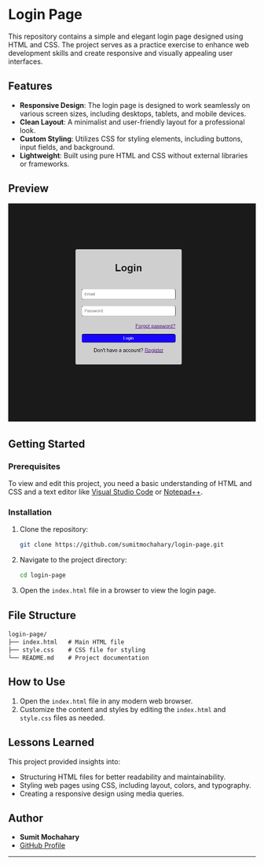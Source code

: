 # Login Page

This repository contains a simple and elegant login page designed using HTML and CSS. The project serves as a practice exercise to enhance web development skills and create responsive and visually appealing user interfaces.

## Features

- **Responsive Design**: The login page is designed to work seamlessly on various screen sizes, including desktops, tablets, and mobile devices.
- **Clean Layout**: A minimalist and user-friendly layout for a professional look.
- **Custom Styling**: Utilizes CSS for styling elements, including buttons, input fields, and background.
- **Lightweight**: Built using pure HTML and CSS without external libraries or frameworks.

## Preview

![Login Page Preview](https://github.com/sumitmochahary/login-page/blob/main/login-page-preview.png)

## Getting Started

### Prerequisites

To view and edit this project, you need a basic understanding of HTML and CSS and a text editor like [Visual Studio Code](https://code.visualstudio.com/) or [Notepad++](https://notepad-plus-plus.org/).

### Installation

1. Clone the repository:
   ```bash
   git clone https://github.com/sumitmochahary/login-page.git
   ```
2. Navigate to the project directory:
   ```bash
   cd login-page
   ```
3. Open the `index.html` file in a browser to view the login page.

## File Structure

```
login-page/
├── index.html   # Main HTML file
├── style.css    # CSS file for styling
└── README.md    # Project documentation
```

## How to Use

1. Open the `index.html` file in any modern web browser.
2. Customize the content and styles by editing the `index.html` and `style.css` files as needed.

## Lessons Learned

This project provided insights into:

- Structuring HTML files for better readability and maintainability.
- Styling web pages using CSS, including layout, colors, and typography.
- Creating a responsive design using media queries.

## Author

- **Sumit Mochahary**
- [GitHub Profile](https://github.com/sumitmochahary)

---


